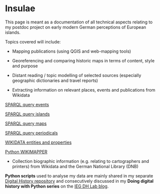 # Insulae

This page is meant as a documentation of all technical aspects relating to my postdoc project on early modern German perceptions of European islands.

Topics covered will include:

* Mapping publications (using QGIS and web-mapping tools)

* Georeferencing and comparing historic maps in terms of content, style and purpose

* Distant reading / topic modelling of selected sources (especially geographic dictionaries and travel reports)

* Extracting information on relevant places, events and publications from Wikidata

[SPARQL query events](https://github.com/MonikaBarget/Insulae/blob/master/WIKIDATA-SPARQL-events)

[SPARQL query islands](https://github.com/MonikaBarget/Insulae/blob/master/WIKIDATA-SPARQL-islands)

[SPARQL query maps](https://github.com/MonikaBarget/Insulae/blob/master/WIKIDATA-SPARQL-maps)

[SPARQL query periodicals](https://github.com/MonikaBarget/Insulae/blob/master/WIKIDATA-SPARQL-periodicals)

[WIKIDATA entities and properties](https://github.com/MonikaBarget/Insulae/blob/master/WIKIDATAquery.csv)

[Python WIKIMAPPER](https://github.com/MonikaBarget/Insulae/blob/master/matchIDwithWIKIMAPPER.py)

* Collection biographic information (e.g. relating to cartographers and printers) from Wikidata and the German National Library (DNB)

**Python scripts** used to analyse my data are mainly shared in my separate [Digital History repository](https://github.com/MonikaBarget/DigitalHistory) and consecutively discussed in my **Doing digital history with Python series** on the [IEG DH Lab blog](https://dhlab.hypotheses.org/).
